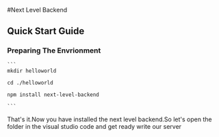#Next Level Backend

## Quick Start Guide

### Preparing The Envrionment
    ``` 
    mkdir helloworld

    cd ./helloworld

    npm install next-level-backend
    
    ```

That's it.Now you have installed the next level backend.So let's open the folder in the visual studio code and get ready write our server 

	